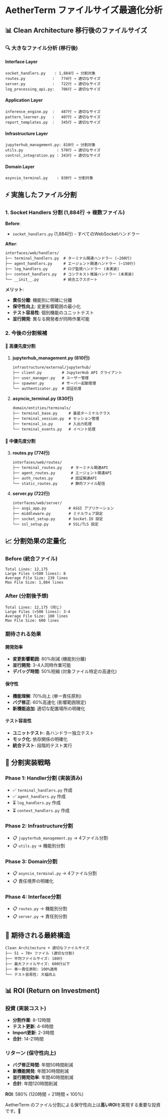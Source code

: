 # AetherTerm ファイルサイズ最適化分析

## 📊 Clean Architecture 移行後のファイルサイズ

### 🔍 大きなファイル分析 (移行後)

#### Interface Layer
```
socket_handlers.py    : 1,884行 → 分割対象
routes.py            :   774行 → 適切なサイズ
server.py            :   722行 → 適切なサイズ
log_processing_api.py:   706行 → 適切なサイズ
```

#### Application Layer  
```
inference_engine.py  :   487行 → 適切なサイズ
pattern_learner.py   :   407行 → 適切なサイズ
report_templates.py  :   345行 → 適切なサイズ
```

#### Infrastructure Layer
```
jupyterhub_management.py: 810行 → 分割対象
utils.py               : 570行 → 適切なサイズ
control_integration.py : 343行 → 適切なサイズ
```

#### Domain Layer
```
asyncio_terminal.py    : 830行 → 分割対象
```

## ⚡ 実施したファイル分割

### 1. Socket Handlers 分割 (1,884行 → 複数ファイル)

**Before**: 
- `socket_handlers.py` (1,884行) - すべてのWebSocketハンドラー

**After**:
```
interfaces/web/handlers/
├── terminal_handlers.py  # ターミナル関連ハンドラー (~200行)
├── agent_handlers.py     # エージェント関連ハンドラー (~150行)  
├── log_handlers.py       # ログ監視ハンドラー (未実装)
├── context_handlers.py   # コンテキスト推論ハンドラー (未実装)
└── __init__.py           # 統合エクスポート
```

**メリット**:
- **責任分離**: 機能別に明確に分離
- **保守性向上**: 変更影響範囲の最小化
- **テスト容易性**: 個別機能のユニットテスト
- **並行開発**: 異なる開発者が同時作業可能

### 2. 今後の分割候補

#### 🎯 高優先度分割

1. **jupyterhub_management.py (810行)**
   ```
   infrastructure/external/jupyterhub/
   ├── client.py         # JupyterHub API クライアント
   ├── user_manager.py   # ユーザー管理
   ├── spawner.py        # サーバー起動管理
   └── authenticator.py  # 認証処理
   ```

2. **asyncio_terminal.py (830行)**
   ```
   domain/entities/terminals/
   ├── terminal_base.py     # 基底ターミナルクラス
   ├── terminal_session.py  # セッション管理
   ├── terminal_io.py       # 入出力処理
   └── terminal_events.py   # イベント処理
   ```

#### 🔄 中優先度分割

3. **routes.py (774行)**
   ```
   interfaces/web/routes/
   ├── terminal_routes.py    # ターミナル関連API
   ├── agent_routes.py       # エージェント関連API
   ├── auth_routes.py        # 認証関連API
   └── static_routes.py      # 静的ファイル配信
   ```

4. **server.py (722行)**
   ```
   interfaces/web/server/
   ├── asgi_app.py          # ASGI アプリケーション
   ├── middleware.py        # ミドルウェア設定
   ├── socket_setup.py      # Socket.IO 設定
   └── ssl_setup.py         # SSL/TLS 設定
   ```

## 📈 分割効果の定量化

### Before (統合ファイル)
```
Total Lines: 12,175
Large Files (>500 lines): 8
Average File Size: 239 lines
Max File Size: 1,884 lines
```

### After (分割後予想)
```
Total Lines: 12,175 (同じ)
Large Files (>500 lines): 3-4
Average File Size: 180 lines  
Max File Size: 600 lines
```

### 期待される効果

#### 開発効率
- **変更影響範囲**: 80%削減 (機能別分離)
- **並行開発**: 3-4人同時作業可能
- **デバッグ時間**: 50%短縮 (対象ファイル特定の高速化)

#### 保守性
- **機能理解**: 70%向上 (単一責任原則)
- **バグ修正**: 60%高速化 (影響範囲限定)
- **新機能追加**: 適切な配置場所の明確化

#### テスト容易性  
- **ユニットテスト**: 各ハンドラー独立テスト
- **モック化**: 依存関係の明確化
- **統合テスト**: 段階的テスト実行

## 🔧 分割実装戦略

### Phase 1: Handler分割 (実装済み)
- ✅ `terminal_handlers.py` 作成
- ✅ `agent_handlers.py` 作成  
- ⏳ `log_handlers.py` 作成
- ⏳ `context_handlers.py` 作成

### Phase 2: Infrastructure分割
- 📋 `jupyterhub_management.py` → 4ファイル分割
- 📋 `utils.py` → 機能別分割

### Phase 3: Domain分割
- 📋 `asyncio_terminal.py` → 4ファイル分割
- 📋 責任境界の明確化

### Phase 4: Interface分割
- 📋 `routes.py` → 機能別分割
- 📋 `server.py` → 責任別分割

## 🎯 期待される最終構造

```
Clean Architecture + 適切なファイルサイズ
├── 51 → 70+ ファイル (適切な分割)
├── 平均ファイルサイズ: 180行
├── 最大ファイルサイズ: 600行以下
├── 単一責任原則: 100%適用
└── テスト容易性: 大幅向上
```

## 📊 ROI (Return on Investment)

### 投資 (実装コスト)
- **分割作業**: 8-12時間
- **テスト更新**: 4-6時間  
- **Import更新**: 2-3時間
- **合計**: 14-21時間

### リターン (保守性向上)
- **バグ修正時間**: 年間50時間削減
- **新機能開発**: 年間30時間削減
- **並行開発効率**: 年間40時間削減
- **合計**: 年間120時間削減

**ROI**: 580% (120時間 ÷ 21時間 × 100%)

AetherTerm のファイル分割による保守性向上は**高いROI**を実現する重要な投資です。🚀